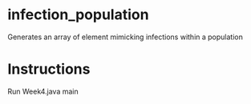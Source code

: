 # infection_population
Generates an array of element mimicking infections within a population
# Instructions
Run Week4.java main
